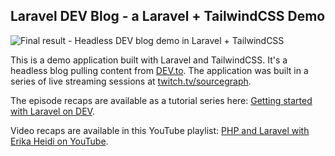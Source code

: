 ## Laravel DEV Blog - a Laravel + TailwindCSS Demo

![Final result - Headless DEV blog demo in Laravel + TailwindCSS](https://dev-to-uploads.s3.amazonaws.com/uploads/articles/3gkxscfgzrqweuvgkpd6.png)

This is a demo application built with Laravel and TailwindCSS. It's a headless blog pulling content from [DEV.to](https://dev.to). The application was built in a series of live streaming sessions at [twitch.tv/sourcegraph](https://twitch.tv/sourcegraph).

The episode recaps are available as a tutorial series here: [Getting started with Laravel on DEV](https://dev.to/sourcegraph/creating-a-new-laravel-application-with-sail-and-docker-no-php-required-4c2n).

Video recaps are available in this YouTube playlist: [PHP and Laravel with Erika Heidi on YouTube](https://www.youtube.com/playlist?list=PL6zLuuRVa1_iS03KaML3DEkuD0p82v46R).